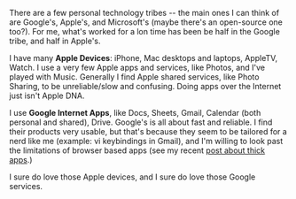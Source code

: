 <!-- 
.. title: Google Apps, Apple Devices
.. slug: tribes
.. date: 2015-09-11 10:05:19 UTC-07:00
.. tags: draft
.. category: 
.. link: 
.. description: 
.. type: text
-->

There are a few personal technology tribes -- the main ones I can think of
are Google's, Apple's, and Microsoft's (maybe there's an open-source one
too?). For me, what's worked for a lon time has been be half in the Google
tribe, and half in Apple's.

I have many **Apple Devices**: iPhone, Mac desktops and laptops, AppleTV,
Watch. I use a very few Apple apps and services, like Photos, and I've played
with Music. Generally I find Apple shared services, like Photo Sharing, to be
unreliable/slow and confusing. Doing apps over the Internet just isn't Apple
DNA.

I use **Google Internet Apps**, like Docs, Sheets, Gmail, Calendar (both
personal and shared), Drive. Google's is all about fast and reliable. I find
their products very usable, but that's because they seem to be tailored for a
nerd like me (example: vi keybindings in Gmail), and I'm willing to look past
the limitations of browser based apps (see my recent [post about thick
apps](/posts/thick-apps.html).)

I sure do love those Apple devices, and I sure do love those Google services.


